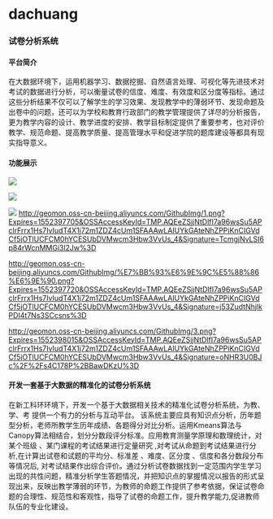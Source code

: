 # dachuang
### 试卷分析系统            
#### 平台简介
在大数据环境下，运用机器学习、数据挖掘、自然语言处理、可视化等先进技术对考试的数据进行分析，可以衡量试卷的信度、难度、有效度和区分度等指标。通过这些分析结果不仅可以了解学生的学习效果、发现教学中的薄弱环节、发现命题及出卷中的问题，还可以为学校和教育行政部门的教学管理提供了详尽的分析报告，更为教学内容的设计、教学进度的安排、教学目标制定提供了重要参考，也对评价教学、规范命题、提高教学质量、提高管理水平和促进学院的题库建设等都具有现实指导意义。
#### 功能展示
![](http://geomon.oss-cn-beijing.aliyuncs.com/GithubImg/1.png?Expires=1552397705&OSSAccessKeyId=TMP.AQEeZSjjNtDlfI7a96wsSu5APclrFrrx1Hs7IvIudT4X1j72m1ZDZ4cUm1SFAAAwLAIUYkGAteNhZPPiKnCIGVdCf5jOTlUCFCM0hYCESUbDVMwcm3Hbw3VvUs_4&Signature=TcmgjNvLSI6p84rWcnMMGi3l2Jw%3D)

![](http://geomon.oss-cn-beijing.aliyuncs.com/GithubImg/%E7%BB%93%E6%9E%9C%E5%88%86%E6%9E%90.png?Expires=1552397720&OSSAccessKeyId=TMP.AQEeZSjjNtDlfI7a96wsSu5APclrFrrx1Hs7IvIudT4X1j72m1ZDZ4cUm1SFAAAwLAIUYkGAteNhZPPiKnCIGVdCf5jOTlUCFCM0hYCESUbDVMwcm3Hbw3VvUs_4&Signature=j53ZudtNhjlkPDI4t7Ns3SCcsns%3D)

![](http://geomon.oss-cn-beijing.aliyuncs.com/GithubImg/3.png?Expires=1552398015&OSSAccessKeyId=TMP.AQEeZSjjNtDlfI7a96wsSu5APclrFrrx1Hs7IvIudT4X1j72m1ZDZ4cUm1SFAAAwLAIUYkGAteNhZPPiKnCIGVdCf5jOTlUCFCM0hYCESUbDVMwcm3Hbw3VvUs_4&Signature=oNHR3U0BJc%2F%2Fs4C178P%2BBawDKzU%3D)
http://geomon.oss-cn-beijing.aliyuncs.com/GithubImg/1.png?Expires=1552397705&OSSAccessKeyId=TMP.AQEeZSjjNtDlfI7a96wsSu5APclrFrrx1Hs7IvIudT4X1j72m1ZDZ4cUm1SFAAAwLAIUYkGAteNhZPPiKnCIGVdCf5jOTlUCFCM0hYCESUbDVMwcm3Hbw3VvUs_4&Signature=TcmgjNvLSI6p84rWcnMMGi3l2Jw%3D

http://geomon.oss-cn-beijing.aliyuncs.com/GithubImg/%E7%BB%93%E6%9E%9C%E5%88%86%E6%9E%90.png?Expires=1552397720&OSSAccessKeyId=TMP.AQEeZSjjNtDlfI7a96wsSu5APclrFrrx1Hs7IvIudT4X1j72m1ZDZ4cUm1SFAAAwLAIUYkGAteNhZPPiKnCIGVdCf5jOTlUCFCM0hYCESUbDVMwcm3Hbw3VvUs_4&Signature=j53ZudtNhjlkPDI4t7Ns3SCcsns%3D

http://geomon.oss-cn-beijing.aliyuncs.com/GithubImg/3.png?Expires=1552398015&OSSAccessKeyId=TMP.AQEeZSjjNtDlfI7a96wsSu5APclrFrrx1Hs7IvIudT4X1j72m1ZDZ4cUm1SFAAAwLAIUYkGAteNhZPPiKnCIGVdCf5jOTlUCFCM0hYCESUbDVMwcm3Hbw3VvUs_4&Signature=oNHR3U0BJc%2F%2Fs4C178P%2BBawDKzU%3D
#### 开发一套基于大数据的精准化的试卷分析系统

 在新工科环环境下，开发一个基于大数据相关技术的精准化试卷分析系统，为教、学、考
提供一个有力的分析与互动平台。 
  该系统主要应具有知识点分析，历年题型分析，老师所教学生历年成绩、各题得分对比分析。运用Kmeans算法与Canopy算法相结合，划分分数段评分标准。应用教育测量学原理和数理统计，对某个班级 、某门课程的考试结果进行定量研究 ,对考试从命题到考试结果进行分析,在计算出试卷和试题的平均分、标准差 、难度、区分度 、信度和各分数段分布等情况后, 对考试结果作出综合评价。通过分析试卷数据找到一定范围内学生学习出现的共性问题，精准分析学生答题情况，并把知识点的掌握情况以报告的形式呈现出来，反映出教学薄弱的环节，为教师的命题工作提供了参考依据，保证试卷命题的合理性、规范性和客观性，指导了试卷的命题工作，提升教学能力,促进教师队伍的专业化建设。
